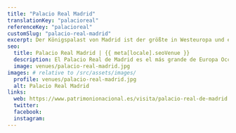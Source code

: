 ```yaml
---
title: "Palacio Real Madrid"
translationKey: "palacioreal"
referenceKey: "palacioreal"
customSlug: "palacio-real-madrid"
excerpt: Der Königspalast von Madrid ist der größte in Westeuropa und einer der größten der Welt. Auf mehr als 135.000 Quadratmetern und in 3.418 Zimmern ist es Zeuge der jahrhundertelangen spanischen Geschichte. Es ist eine der wenigen offiziellen Residenzen von Staatsoberhäuptern, die für die Öffentlichkeit zugänglich ist. Fast 2 Millionen Besucher kommen jedes Jahr, um seine Ecken, seine Kunstwerke und seine einzigartigen Schätze in der Welt zu entdecken.
seo:
  title: Palacio Real Madrid | {{ meta[locale].seoVenue }}
  description: El Palacio Real de Madrid es el más grande de Europa Occidental y uno de los más grandes del mundo.
  image: venues/palacio-real-madrid.jpg
images: # relative to /src/assets/images/
  profile: venues/palacio-real-madrid.jpg
  alt: Palacio Real Madrid
links:
  web: https://www.patrimonionacional.es/visita/palacio-real-de-madrid
  twitter:
  facebook:
  instagram:
---
```

